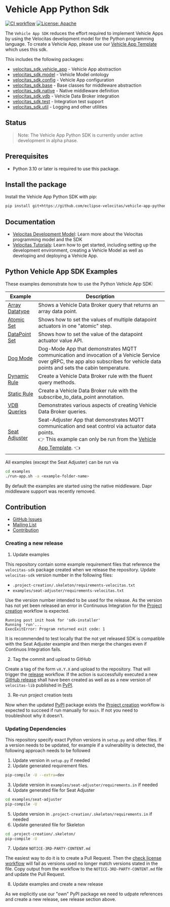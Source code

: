# Vehicle App Python Sdk

[![CI workflow](https://github.com/eclipse-velocitas/vehicle-app-python-sdk/actions/workflows/ci.yaml/badge.svg)](https://github.com/eclipse-velocitas/vehicle-app-python-sdk/actions/workflows/ci.yaml)
[![License: Apache](https://img.shields.io/badge/License-Apache-yellow.svg)](http://www.apache.org/licenses/LICENSE-2.0)

The `Vehicle App SDK` reduces the effort required to implement Vehicle Apps by using the Velocitas development model for the Python programming language. To create a Vehicle App, please use our [Vehicle App Template](https://github.com/eclipse-velocitas/vehicle-app-python-template) which uses this sdk.

This includes the following packages:

* [velocitas_sdk.vehicle_app](./velocitas_sdk/vehicle_app.py) - Vehicle App abstraction
* [velocitas_sdk.model](./velocitas_sdk/model.py) - Vehicle Model ontology
* [velocitas_sdk.config](./velocitas_sdk/config.py) - Vehicle App configuration
* [velocitas_sdk.base](./velocitas_sdk/base.py) - Base classes for middleware abstraction
* [velocitas_sdk.native](./velocitas_sdk/native) - Native middleware definition
* [velocitas_sdk.vdb](./velocitas_sdk/vdb) - Vehicle Data Broker integration
* [velocitas_sdk.test](./velocitas_sdk/test) - Integration test support
* [velocitas_sdk.util](./velocitas_sdk/util) - Logging and other utilities

## Status

> Note: The Vehicle App Python SDK is currently under active development in alpha phase.

## Prerequisites

- Python 3.10 or later is required to use this package.

## Install the package

Install the Vehicle App Python SDK with pip:

```bash
pip install git+https://github.com/eclipse-velocitas/vehicle-app-python-sdk.git@<version>
```

## Documentation

* [Velocitas Development Model](https://eclipse.dev/velocitas/docs/concepts/development_model/): Learn more about the Velocitas programming model and the SDK
* [Velocitas Tutorials](https://eclipse.dev/velocitas/docs/tutorials/): Learn how to get started, including setting up the development environment, creating a Vehicle Model as well as developing and deploying a Vehicle App.

## Python Vehicle App SDK Examples

These examples demonstrate how to use the Python Vehicle App SDK:

| Example | Description |
|---------|-------------|
| [Array Datatype](./examples/array-datatype/) | Shows a Vehicle Data Broker query that returns an array data point.
| [Atomic Set](./examples/atomic-set/) | Shows how to set the values of multiple datapoint actuators in one "atomic" step.
| [DataPoint Set](./examples/datapoint-set/) | Shows how to set the value of the datapoint actuator value API.
| [Dog Mode](./examples/dog-mode//) | Dog-Mode App that demonstrates MQTT communication and invocation of a Vehicle Service over gRPC, the app also subscribes for vehicle data points and sets the cabin temperature.
| [Dynamic Rule](./examples/dynamic-rule/) | Create a Vehicle Data Broker rule with the fluent query methods.
| [Static Rule](./examples/static-rule/) | Create a Vehicle Data Broker rule with the subscribe_to_data_point annotation.
| [VDB Queries](./examples/vdb-queries/) | Demonstrates various aspects of creating Vehicle Data Broker queries.
| [Seat Adjuster](./examples/seat-adjuster/) | Seat-Adjuster App that demonstrates MQTT communication and seat control via actuator data points.<br>:point_right: This example can only be run from the [Vehicle App Template](https://github.com/eclipse-velocitas/vehicle-app-python-template). :point_left:

All examples (except the Seat Adjuster) can be run via
```bash
cd examples
./run-app.sh -a <example-folder-name>
```
By default the examples are started using the native middleware. Dapr middleware support was recently removed.

## Contribution
- [GitHub Issues](https://github.com/eclipse-velocitas/vehicle-app-python-sdk/issues)
- [Mailing List](https://accounts.eclipse.org/mailing-list/velocitas-dev)
- [Contribution](./CONTRIBUTING.md/)

### Creating a new release

1. Update examples

This repository contain some example requirement files that reference the `velocitas-sdk` package created when we release the repository.
Update `velocitas-sdk` version number in the following files:

* `.project-creation/.skeleton/requirements-velocitas.txt`
* `examples/seat-adjuster/requirements-velocitas.txt`

Use the version number intended to be used for the release.
As the version has not yet been released an error in Continuous Integration for the
[Project creation](https://github.com/eclipse-velocitas/vehicle-app-python-sdk/actions/workflows/project-creation.yaml)
workflow is expected.

```
Running post init hook for 'sdk-installer'
Running 'run'...
ExecExitError: Program returned exit code: 1
```

It is recommended to test locally that the not yet released SDK is compatible with the Seat Adjuster example and then merge the changes
even if Continuos Integration fails.

2. Tag the commit and upload to GitHub

Create a tag of the form `vX.Y.X` and upload to the repository.
That will trigger the [release](https://github.com/eclipse-velocitas/vehicle-app-python-sdk/actions/workflows/release.yaml) workflow.
If the action is successfully executed a new [GitHub release](https://github.com/eclipse-velocitas/vehicle-app-python-sdk/releases) shall have been created as well as as
a new version of `velocitas-lib` published in [PyPI](https://pypi.org/project/velocitas-sdk/).

3. Re-run project creation tests

Now when the updated [PyPI](https://pypi.org/project/velocitas-sdk/) package exists the [Project creation](https://github.com/eclipse-velocitas/vehicle-app-python-sdk/actions/workflows/project-creation.yaml) workflow is expected to succeed if run manually for `main`.
If not you need to troubleshoot why it doesn't.

### Updating Dependencies

This repository specify exact Python versions  in `setup.py` and other files.
If a version needs to be updated, for example if a vulnerability is detected, the following approach needs to be followed

1. Update version in `setup.py` if needed
2. Update generated requirement files.

```bash
pip-compile -U --extra=dev
```

3. Update version in `examples/seat-adjuster/requirements.in` if needed
4. Update generated file for Seat Adjuster

```bash
cd examples/seat-adjuster
pip-compile -U
```

5. Update version in `.project-creation/.skeleton/requirements.in` if needed
6. Update generated file for Skeleton

```bash
cd .project-creation/.skeleton/
pip-compile -U
```

7. Update `NOTICE-3RD-PARTY-CONTENT.md`

The easiest way to do it is to create a Pull Request.
Then the [check license workflow](https://github.com/eclipse-velocitas/vehicle-app-python-sdk/actions/workflows/check-licenses.yml) will fail as versions used no longer match versions stated in the file.
Copy output from the workflow to the `NOTICE-3RD-PARTY-CONTENT.md` file and update the Pull Request.

8. Update examples and create a new release

As we explicitly use our "own" PyPI package we need to udpate references and create a new release, see release section above.
